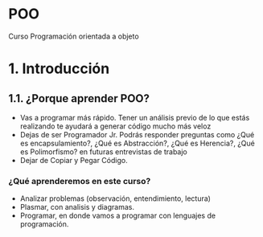 # POO

Curso Programación orientada a objeto

# 1. Introducción

## 1.1. ¿Porque aprender POO?
- Vas a programar más rápido. Tener un análisis previo de lo que estás realizando te ayudará a generar código mucho más veloz
- Dejas de ser Programador Jr. Podrás responder preguntas como ¿Qué es encapsulamiento?, ¿Qué es Abstracción?, ¿Qué es Herencia?, ¿Qué es Polimorfismo? en futuras entrevistas de trabajo
- Dejar de Copiar y Pegar Código.

### ¿Qué aprenderemos en este curso?
- Analizar problemas (observación, entendimiento, lectura)
- Plasmar, con analisis y diagramas.
- Programar, en donde vamos a programar con lenguajes de programación.

